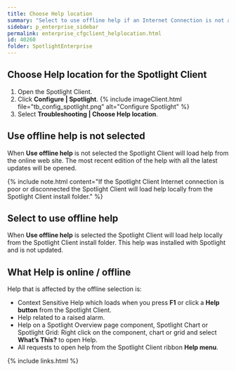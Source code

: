 ```yaml
---
title: Choose Help location
summary: "Select to use offline help if an Internet Connection is not available."
sidebar: p_enterprise_sidebar
permalink: enterprise_cfgclient_helplocation.html
id: 40260
folder: SpotlightEnterprise
---
```



## Choose Help location for the Spotlight Client

1. Open the Spotlight Client.
2. Click **Configure \| Spotlight**.
   {% include imageClient.html file="tb_config_spotlight.png" alt="Configure Spotlight" %}
3. Select **Troubleshooting \| Choose Help location**.


## Use offline help is not selected
When **Use offline help** is not selected the Spotlight Client will load help from the online web site. The most recent edition of the help with all the latest updates will be opened.

{% include note.html content="If the Spotlight Client Internet connection is poor or disconnected the Spotlight Client will load help locally from the Spotlight Client install folder." %}

## Select to use offline help
When **Use offline help** is selected the Spotlight Client will load help locally from the Spotlight Client install folder. This help was installed with Spotlight and is not updated.

## What Help is online / offline
Help that is affected by the offline selection is:

* Context Sensitive Help which loads when you press **F1** or click a **Help button** from the Spotlight Client.
* Help related to a raised alarm.
* Help on a Spotlight Overview page component, Spotlight Chart or Spotlight Grid: Right click on the component, chart or grid and select **What’s This?** to open Help.
* All requests to open help from the Spotlight Client ribbon **Help menu**.



{% include links.html %}

